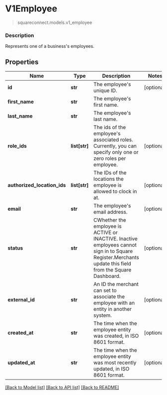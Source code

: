 # V1Employee
> squareconnect.models.v1_employee

### Description

Represents one of a business's employees.

## Properties
Name | Type | Description | Notes
------------ | ------------- | ------------- | -------------
**id** | **str** | The employee&#39;s unique ID. | [optional] 
**first_name** | **str** | The employee&#39;s first name. | 
**last_name** | **str** | The employee&#39;s last name. | 
**role_ids** | **list[str]** | The ids of the employee&#39;s associated roles. Currently, you can specify only one or zero roles per employee. | [optional] 
**authorized_location_ids** | **list[str]** | The IDs of the locations the employee is allowed to clock in at. | [optional] 
**email** | **str** | The employee&#39;s email address. | [optional] 
**status** | **str** | CWhether the employee is ACTIVE or INACTIVE. Inactive employees cannot sign in to Square Register.Merchants update this field from the Square Dashboard.  | [optional] 
**external_id** | **str** | An ID the merchant can set to associate the employee with an entity in another system. | [optional] 
**created_at** | **str** | The time when the employee entity was created, in ISO 8601 format. | [optional] 
**updated_at** | **str** | The time when the employee entity was most recently updated, in ISO 8601 format. | [optional] 

[[Back to Model list]](../README.md#documentation-for-models) [[Back to API list]](../README.md#documentation-for-api-endpoints) [[Back to README]](../README.md)



